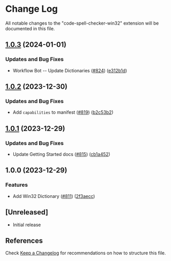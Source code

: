 # Change Log

All notable changes to the "code-spell-checker-win32" extension will be documented in this file.

## [1.0.3](https://github.com/streetsidesoftware/vscode-cspell-dict-extensions/compare/code-spell-checker-win32@1.0.2...code-spell-checker-win32@1.0.3) (2024-01-01)


### Updates and Bug Fixes

* Workflow Bot -- Update Dictionaries ([#824](https://github.com/streetsidesoftware/vscode-cspell-dict-extensions/issues/824)) ([e312b1d](https://github.com/streetsidesoftware/vscode-cspell-dict-extensions/commit/e312b1d57f791c4be8dbf54653abfd2e101035f2))

## [1.0.2](https://github.com/streetsidesoftware/vscode-cspell-dict-extensions/compare/code-spell-checker-win32@1.0.1...code-spell-checker-win32@1.0.2) (2023-12-30)


### Updates and Bug Fixes

* Add `capabilities` to manifest ([#819](https://github.com/streetsidesoftware/vscode-cspell-dict-extensions/issues/819)) ([b2c53b2](https://github.com/streetsidesoftware/vscode-cspell-dict-extensions/commit/b2c53b27df0597c88c82c9773c054a1a5f6c1b54))

## [1.0.1](https://github.com/streetsidesoftware/vscode-cspell-dict-extensions/compare/code-spell-checker-win32@1.0.0...code-spell-checker-win32@1.0.1) (2023-12-29)


### Updates and Bug Fixes

* Update Getting Started docs ([#815](https://github.com/streetsidesoftware/vscode-cspell-dict-extensions/issues/815)) ([cb1a452](https://github.com/streetsidesoftware/vscode-cspell-dict-extensions/commit/cb1a452e2697d14bbbd9d1c5f8f70d6799bc5742))

## 1.0.0 (2023-12-29)


### Features

* Add Win32 Dictionary ([#811](https://github.com/streetsidesoftware/vscode-cspell-dict-extensions/issues/811)) ([2f3aecc](https://github.com/streetsidesoftware/vscode-cspell-dict-extensions/commit/2f3aecc9cd9e0e76a04098a9af8d158511f45524))

## [Unreleased]

- Initial release

## References

Check [Keep a Changelog](http://keepachangelog.com/) for recommendations on how to structure this file.
